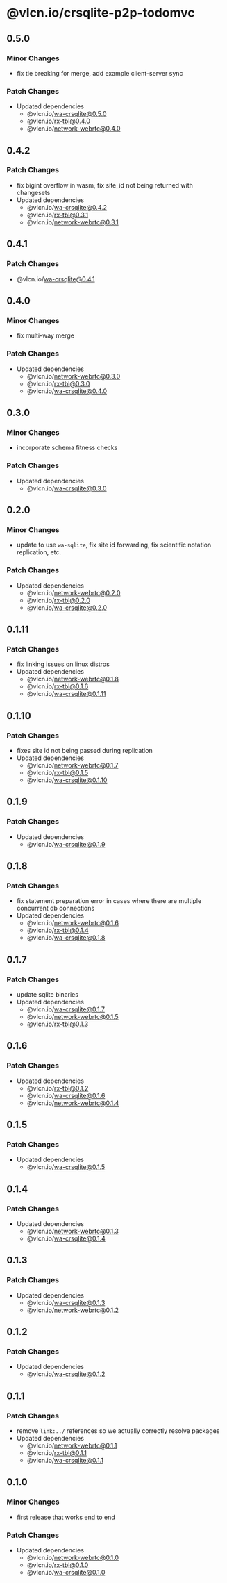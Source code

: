 # @vlcn.io/crsqlite-p2p-todomvc

## 0.5.0

### Minor Changes

- fix tie breaking for merge, add example client-server sync

### Patch Changes

- Updated dependencies
  - @vlcn.io/wa-crsqlite@0.5.0
  - @vlcn.io/rx-tbl@0.4.0
  - @vlcn.io/network-webrtc@0.4.0

## 0.4.2

### Patch Changes

- fix bigint overflow in wasm, fix site_id not being returned with changesets
- Updated dependencies
  - @vlcn.io/wa-crsqlite@0.4.2
  - @vlcn.io/rx-tbl@0.3.1
  - @vlcn.io/network-webrtc@0.3.1

## 0.4.1

### Patch Changes

- @vlcn.io/wa-crsqlite@0.4.1

## 0.4.0

### Minor Changes

- fix multi-way merge

### Patch Changes

- Updated dependencies
  - @vlcn.io/network-webrtc@0.3.0
  - @vlcn.io/rx-tbl@0.3.0
  - @vlcn.io/wa-crsqlite@0.4.0

## 0.3.0

### Minor Changes

- incorporate schema fitness checks

### Patch Changes

- Updated dependencies
  - @vlcn.io/wa-crsqlite@0.3.0

## 0.2.0

### Minor Changes

- update to use `wa-sqlite`, fix site id forwarding, fix scientific notation replication, etc.

### Patch Changes

- Updated dependencies
  - @vlcn.io/network-webrtc@0.2.0
  - @vlcn.io/rx-tbl@0.2.0
  - @vlcn.io/wa-crsqlite@0.2.0

## 0.1.11

### Patch Changes

- fix linking issues on linux distros
- Updated dependencies
  - @vlcn.io/network-webrtc@0.1.8
  - @vlcn.io/rx-tbl@0.1.6
  - @vlcn.io/wa-crsqlite@0.1.11

## 0.1.10

### Patch Changes

- fixes site id not being passed during replication
- Updated dependencies
  - @vlcn.io/network-webrtc@0.1.7
  - @vlcn.io/rx-tbl@0.1.5
  - @vlcn.io/wa-crsqlite@0.1.10

## 0.1.9

### Patch Changes

- Updated dependencies
  - @vlcn.io/wa-crsqlite@0.1.9

## 0.1.8

### Patch Changes

- fix statement preparation error in cases where there are multiple concurrent db connections
- Updated dependencies
  - @vlcn.io/network-webrtc@0.1.6
  - @vlcn.io/rx-tbl@0.1.4
  - @vlcn.io/wa-crsqlite@0.1.8

## 0.1.7

### Patch Changes

- update sqlite binaries
- Updated dependencies
  - @vlcn.io/wa-crsqlite@0.1.7
  - @vlcn.io/network-webrtc@0.1.5
  - @vlcn.io/rx-tbl@0.1.3

## 0.1.6

### Patch Changes

- Updated dependencies
  - @vlcn.io/rx-tbl@0.1.2
  - @vlcn.io/wa-crsqlite@0.1.6
  - @vlcn.io/network-webrtc@0.1.4

## 0.1.5

### Patch Changes

- Updated dependencies
  - @vlcn.io/wa-crsqlite@0.1.5

## 0.1.4

### Patch Changes

- Updated dependencies
  - @vlcn.io/network-webrtc@0.1.3
  - @vlcn.io/wa-crsqlite@0.1.4

## 0.1.3

### Patch Changes

- Updated dependencies
  - @vlcn.io/wa-crsqlite@0.1.3
  - @vlcn.io/network-webrtc@0.1.2

## 0.1.2

### Patch Changes

- Updated dependencies
  - @vlcn.io/wa-crsqlite@0.1.2

## 0.1.1

### Patch Changes

- remove `link:../` references so we actually correctly resolve packages
- Updated dependencies
  - @vlcn.io/network-webrtc@0.1.1
  - @vlcn.io/rx-tbl@0.1.1
  - @vlcn.io/wa-crsqlite@0.1.1

## 0.1.0

### Minor Changes

- first release that works end to end

### Patch Changes

- Updated dependencies
  - @vlcn.io/network-webrtc@0.1.0
  - @vlcn.io/rx-tbl@0.1.0
  - @vlcn.io/wa-crsqlite@0.1.0
